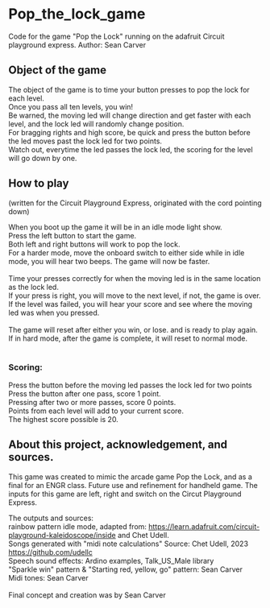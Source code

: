 # Pop_the_lock_game
Code for the game "Pop the Lock" running on the adafruit Circuit playground express.
Author: Sean Carver

## Object of the game
The object of the game is to time your button presses to pop the lock for each level.<br />
Once you pass all ten levels, you win!<br />
Be warned, the moving led will change direction and get faster with each level, and the lock led will randomly change position.<br />
For bragging rights and high score, be quick and press the button before the led moves past the lock led for two points.<br />
Watch out, everytime the led passes the lock led, the scoring for the level will go down by one.<br />

## How to play
(written for the Circuit Playground Express, originated with the cord pointing down)

When you boot up the game it will be in an idle mode light show. <br />
Press the left button to start the game. <br />
Both left and right buttons will work to pop the lock. <br />
For a harder mode, move the onboard switch to either side while in idle mode, you will hear two beeps. The game will now be faster. <br />
<br />
Time your presses correctly for when the moving led is in the same location as the lock led. <br />
If your press is right, you will move to the next level, if not, the game is over. <br />
If the level was failed, you will hear your score and see where the moving led was when you pressed. <br />
<br />
The game will reset after either you win, or lose. and is ready to play again. <br />
If in hard mode, after the game is complete, it will reset to normal mode. <br />
<br />
### Scoring:

Press the button before the moving led passes the lock led for two points <br />
Press the button after one pass, score 1 point. <br />
Pressing after two or more passes, score 0 points. <br />
Points from each level will add to your current score. <br />
The highest score possible is 20. <br />

## About this project, acknowledgement, and sources.

This game was created to mimic the arcade game Pop the Lock, and as a final for an ENGR class. Future use and refinement for handheld game.
The inputs for this game are left, right and switch on the Circut Playground Express. <br />

The outputs and sources: <br />
rainbow pattern idle mode, adapted from: https://learn.adafruit.com/circuit-playground-kaleidoscope/inside and Chet Udell. <br />
Songs generated with "midi note calculations" Source: Chet Udell, 2023 https://github.com/udellc <br />
Speech sound effects: Ardino examples, Talk_US_Male library <br />
"Sparkle win" pattern & "Starting red, yellow, go" pattern: Sean Carver <br />
Midi tones: Sean Carver <br />
<br />
Final concept and creation was by Sean Carver <br />
